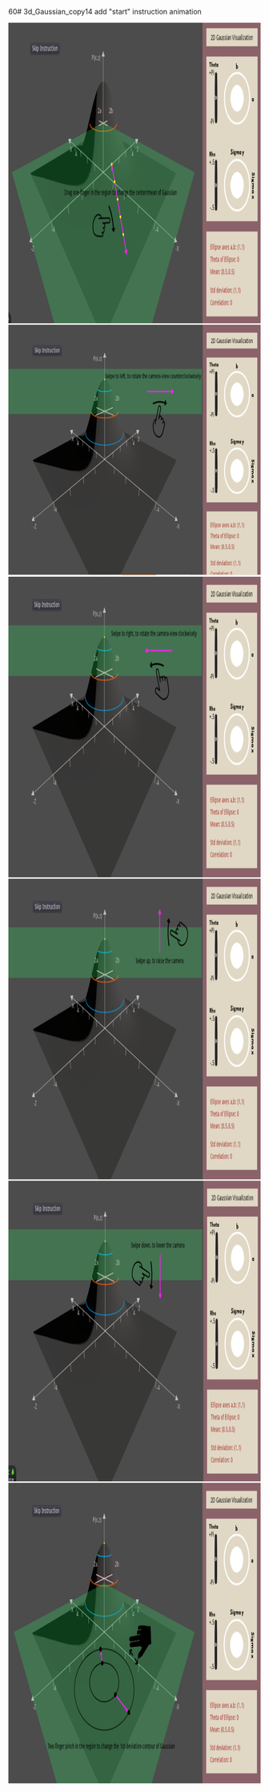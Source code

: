 60# 3d_Gaussian_copy14
add "start" instruction animation

<img src="https://raw.githubusercontent.com/Yidan-Zhu/3d_Gaussian_copy14/main/instruction%20image%20-1.png" width="1000" height="600">
<img src="https://raw.githubusercontent.com/Yidan-Zhu/3d_Gaussian_copy14/main/instruction%20image%20-2.png" width="1000" height="500">
<img src="https://raw.githubusercontent.com/Yidan-Zhu/3d_Gaussian_copy14/main/instruction%20image%20-3.png" width="1000" height="600">
<img src="https://raw.githubusercontent.com/Yidan-Zhu/3d_Gaussian_copy14/main/instruction%20image%20-4.png" width="1000" height="600">
<img src="https://raw.githubusercontent.com/Yidan-Zhu/3d_Gaussian_copy14/main/instruction%20image%20-5.png" width="1000" height="600">
<img src="https://raw.githubusercontent.com/Yidan-Zhu/3d_Gaussian_copy14/main/instruction%20image%20-6.png" width="1000" height="600">
